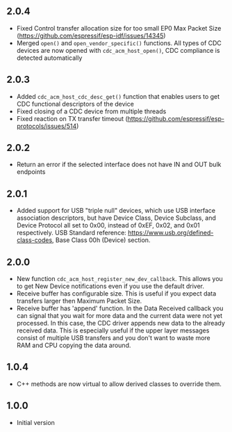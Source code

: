 ## 2.0.4

- Fixed Control transfer allocation size for too small EP0 Max Packet Size (https://github.com/espressif/esp-idf/issues/14345)
- Merged `open()` and `open_vendor_specific()` functions. All types of CDC devices are now opened with `cdc_acm_host_open()`, CDC compliance is detected automatically

## 2.0.3

- Added `cdc_acm_host_cdc_desc_get()` function that enables users to get CDC functional descriptors of the device
- Fixed closing of a CDC device from multiple threads
- Fixed reaction on TX transfer timeout (https://github.com/espressif/esp-protocols/issues/514)

## 2.0.2

- Return an error if the selected interface does not have IN and OUT bulk endpoints

## 2.0.1

- Added support for USB "triple null" devices, which use USB interface association descriptors, but have Device Class, Device Subclass, and Device Protocol all set to 0x00, instead of 0xEF, 0x02, and 0x01 respectively. USB Standard reference: https://www.usb.org/defined-class-codes, Base Class 00h (Device) section.

## 2.0.0

- New function `cdc_acm_host_register_new_dev_callback`. This allows you to get New Device notifications even if you use the default driver.
- Receive buffer has configurable size. This is useful if you expect data transfers larger then Maximum Packet Size.
- Receive buffer has 'append' function. In the Data Received callback you can signal that you wait for more data and the current data were not yet processed. In this case, the CDC driver appends new data to the already received data. This is especially useful if the upper layer messages consist of multiple USB transfers and you don't want to waste more RAM and CPU copying the data around.

## 1.0.4

- C++ methods are now virtual to allow derived classes to override them.

## 1.0.0

- Initial version
